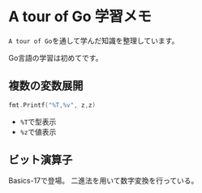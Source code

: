 # A tour of Go 学習メモ
`A tour of Go`を通して学んだ知識を整理しています。

Go言語の学習は初めてです。

## 複数の変数展開
```go
fmt.Printf("%T,%v", z,z)
```

- `%T`で型表示
- `%z`で値表示

## ビット演算子
Basics-17で登場。
二進法を用いて数字変換を行っている。